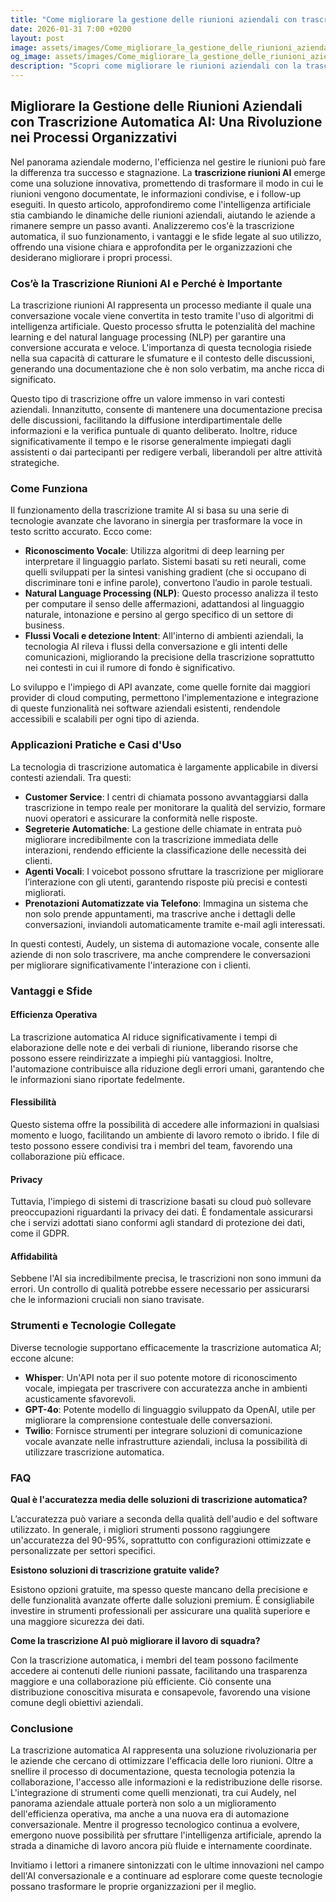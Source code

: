 ```yaml
---
title: "Come migliorare la gestione delle riunioni aziendali con trascrizione automatica AI"
date: 2026-01-31 7:00 +0200
layout: post
image: assets/images/Come_migliorare_la_gestione_delle_riunioni_aziendali_con_trascrizione_automatica_AI.jpg
og_image: assets/images/Come_migliorare_la_gestione_delle_riunioni_aziendali_con_trascrizione_automatica_AI.jpg
description: "Scopri come migliorare le riunioni aziendali con la trascrizione riunioni AI: documentazione facilitata e gestione efficace per un workflow senza intoppi."
---
```


## Migliorare la Gestione delle Riunioni Aziendali con Trascrizione Automatica AI: Una Rivoluzione nei Processi Organizzativi

Nel panorama aziendale moderno, l'efficienza nel gestire le riunioni può fare la differenza tra successo e stagnazione. La **trascrizione riunioni AI** emerge come una soluzione innovativa, promettendo di trasformare il modo in cui le riunioni vengono documentate, le informazioni condivise, e i follow-up eseguiti. In questo articolo, approfondiremo come l'intelligenza artificiale stia cambiando le dinamiche delle riunioni aziendali, aiutando le aziende a rimanere sempre un passo avanti. Analizzeremo cos'è la trascrizione automatica, il suo funzionamento, i vantaggi e le sfide legate al suo utilizzo, offrendo una visione chiara e approfondita per le organizzazioni che desiderano migliorare i propri processi.

### Cos’è la Trascrizione Riunioni AI e Perché è Importante

La trascrizione riunioni AI rappresenta un processo mediante il quale una conversazione vocale viene convertita in testo tramite l'uso di algoritmi di intelligenza artificiale. Questo processo sfrutta le potenzialità del machine learning e del natural language processing (NLP) per garantire una conversione accurata e veloce. L'importanza di questa tecnologia risiede nella sua capacità di catturare le sfumature e il contesto delle discussioni, generando una documentazione che è non solo verbatim, ma anche ricca di significato.

Questo tipo di trascrizione offre un valore immenso in vari contesti aziendali. Innanzitutto, consente di mantenere una documentazione precisa delle discussioni, facilitando la diffusione interdipartimentale delle informazioni e la verifica puntuale di quanto deliberato. Inoltre, riduce significativamente il tempo e le risorse generalmente impiegati dagli assistenti o dai partecipanti per redigere verbali, liberandoli per altre attività strategiche.

### Come Funziona

Il funzionamento della trascrizione tramite AI si basa su una serie di tecnologie avanzate che lavorano in sinergia per trasformare la voce in testo scritto accurato. Ecco come:

- **Riconoscimento Vocale**: Utilizza algoritmi di deep learning per interpretare il linguaggio parlato. Sistemi basati su reti neurali, come quelli sviluppati per la sintesi vanishing gradient (che si occupano di discriminare toni e infine parole), convertono l’audio in parole testuali.
- **Natural Language Processing (NLP)**: Questo processo analizza il testo per computare il senso delle affermazioni, adattandosi al linguaggio naturale, intonazione e persino al gergo specifico di un settore di business.
- **Flussi Vocali e detezione Intent**: All'interno di ambienti aziendali, la tecnologia AI rileva i flussi della conversazione e gli intenti delle comunicazioni, migliorando la precisione della trascrizione soprattutto nei contesti in cui il rumore di fondo è significativo.

Lo sviluppo e l'impiego di API avanzate, come quelle fornite dai maggiori provider di cloud computing, permettono l'implementazione e integrazione di queste funzionalità nei software aziendali esistenti, rendendole accessibili e scalabili per ogni tipo di azienda.

### Applicazioni Pratiche e Casi d'Uso

La tecnologia di trascrizione automatica è largamente applicabile in diversi contesti aziendali. Tra questi:

- **Customer Service**: I centri di chiamata possono avvantaggiarsi dalla trascrizione in tempo reale per monitorare la qualità del servizio, formare nuovi operatori e assicurare la conformità nelle risposte.
- **Segreterie Automatiche**: La gestione delle chiamate in entrata può migliorare incredibilmente con la trascrizione immediata delle interazioni, rendendo efficiente la classificazione delle necessità dei clienti.
- **Agenti Vocali**: I voicebot possono sfruttare la trascrizione per migliorare l’interazione con gli utenti, garantendo risposte più precisi e contesti migliorati.
- **Prenotazioni Automatizzate via Telefono**: Immagina un sistema che non solo prende appuntamenti, ma trascrive anche i dettagli delle conversazioni, inviandoli automaticamente tramite e-mail agli interessati.

In questi contesti, Audely, un sistema di automazione vocale, consente alle aziende di non solo trascrivere, ma anche comprendere le conversazioni per migliorare significativamente l'interazione con i clienti.

### Vantaggi e Sfide

#### Efficienza Operativa

La trascrizione automatica AI riduce significativamente i tempi di elaborazione delle note e dei verbali di riunione, liberando risorse che possono essere reindirizzate a impieghi più vantaggiosi. Inoltre, l'automazione contribuisce alla riduzione degli errori umani, garantendo che le informazioni siano riportate fedelmente.

#### Flessibilità

Questo sistema offre la possibilità di accedere alle informazioni in qualsiasi momento e luogo, facilitando un ambiente di lavoro remoto o ibrido. I file di testo possono essere condivisi tra i membri del team, favorendo una collaborazione più efficace.

#### Privacy

Tuttavia, l'impiego di sistemi di trascrizione basati su cloud può sollevare preoccupazioni riguardanti la privacy dei dati. È fondamentale assicurarsi che i servizi adottati siano conformi agli standard di protezione dei dati, come il GDPR.

#### Affidabilità

Sebbene l'AI sia incredibilmente precisa, le trascrizioni non sono immuni da errori. Un controllo di qualità potrebbe essere necessario per assicurarsi che le informazioni cruciali non siano travisate.

### Strumenti e Tecnologie Collegate

Diverse tecnologie supportano efficacemente la trascrizione automatica AI; eccone alcune:

- **Whisper**: Un'API nota per il suo potente motore di riconoscimento vocale, impiegata per trascrivere con accuratezza anche in ambienti acusticamente sfavorevoli.
- **GPT-4o**: Potente modello di linguaggio sviluppato da OpenAI, utile per migliorare la comprensione contestuale delle conversazioni.
- **Twilio**: Fornisce strumenti per integrare soluzioni di comunicazione vocale avanzate nelle infrastrutture aziendali, inclusa la possibilità di utilizzare trascrizione automatica.

### FAQ

**Qual è l'accuratezza media delle soluzioni di trascrizione automatica?**

L’accuratezza può variare a seconda della qualità dell'audio e del software utilizzato. In generale, i migliori strumenti possono raggiungere un'accuratezza del 90-95%, soprattutto con configurazioni ottimizzate e personalizzate per settori specifici.

**Esistono soluzioni di trascrizione gratuite valide?**

Esistono opzioni gratuite, ma spesso queste mancano della precisione e delle funzionalità avanzate offerte dalle soluzioni premium. È consigliabile investire in strumenti professionali per assicurare una qualità superiore e una maggiore sicurezza dei dati.

**Come la trascrizione AI può migliorare il lavoro di squadra?**

Con la trascrizione automatica, i membri del team possono facilmente accedere ai contenuti delle riunioni passate, facilitando una trasparenza maggiore e una collaborazione più efficiente. Ciò consente una distribuzione conoscitiva misurata e consapevole, favorendo una visione comune degli obiettivi aziendali.

### Conclusione

La trascrizione automatica AI rappresenta una soluzione rivoluzionaria per le aziende che cercano di ottimizzare l'efficacia delle loro riunioni. Oltre a snellire il processo di documentazione, questa tecnologia potenzia la collaborazione, l'accesso alle informazioni e la redistribuzione delle risorse. L'integrazione di strumenti come quelli menzionati, tra cui Audely, nel panorama aziendale attuale porterà non solo a un miglioramento dell'efficienza operativa, ma anche a una nuova era di automazione conversazionale. Mentre il progresso tecnologico continua a evolvere, emergono nuove possibilità per sfruttare l'intelligenza artificiale, aprendo la strada a dinamiche di lavoro ancora più fluide e internamente coordinate.

Invitiamo i lettori a rimanere sintonizzati con le ultime innovazioni nel campo dell'AI conversazionale e a continuare ad esplorare come queste tecnologie possano trasformare le proprie organizzazioni per il meglio.
